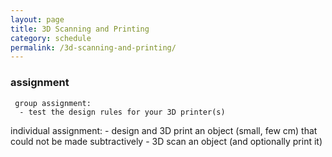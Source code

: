 ```yaml
---
layout: page
title: 3D Scanning and Printing
category: schedule
permalink: /3d-scanning-and-printing/
---
```



### assignment
     group assignment:
      - test the design rules for your 3D printer(s)
   individual assignment:
      - design and 3D print an object (small, few cm)
         that could not be made subtractively
      - 3D scan an object (and optionally print it)
